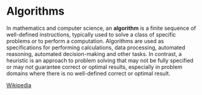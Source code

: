 # Algorithms

In mathematics and computer science, an **algorithm** is a finite sequence of well-defined instructions, typically used to solve a class of specific problems or to perform a computation. Algorithms are used as specifications for performing calculations, data processing, automated reasoning, automated decision-making and other tasks. In contrast, a heuristic is an approach to problem solving that may not be fully specified or may not guarantee correct or optimal results, especially in problem domains where there is no well-defined correct or optimal result.

[Wikipedia](https://en.wikipedia.org/wiki/Algorithm)